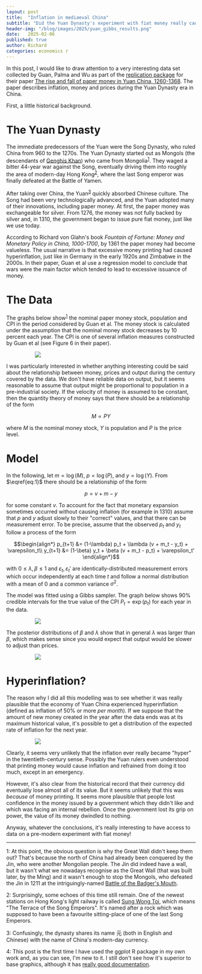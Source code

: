 ```yaml
---
layout: post
title:  "Inflation in mediaeval China"
subtitle: "Did the Yuan Dynasty's experiment with fiat money really cause a hyperinflationary collapse?"
header-img: "/blog/images/2025/yuan_gibbs_results.png"
date:   2025-02-06
published: true
author: Richard
categories: economics r
---
```

In this post, I would like to draw attention to a very interesting data set collected by Guan, Palma and Wu as part of the [replication package](https://www.openicpsr.org/openicpsr/project/194606/version/V1/view) for their paper [The rise and fall of paper money in Yuan China, 1260-1368](https://onlinelibrary.wiley.com/doi/10.1111/ehr.13305). The paper describes inflation, money and prices during the Yuan Dynasty era in China.

First, a little historical background.
# The Yuan Dynasty
The immediate predecessors of the Yuan were the Song Dynasty, who ruled China from 960 to the 1270s. The Yuan Dynasty started out as Mongols (the descendants of [Genghis Khan](https://en.wikipedia.org/wiki/Genghis_Khan)) who came from Mongolia<sup>[1](#myfootnote1)</sup>. They waged a bitter 44-year war against the Song, eventually driving them into roughly the area of modern-day Hong Kong<sup>[2](#myfootnote2)</sup>, where the last Song emperor was finally defeated at the Battle of Yamen.

After taking over China, the Yuan<sup>[3](#myfootnote3)</sup> quickly absorbed Chinese culture. The Song had been very technologically advanced, and the Yuan adopted many of their innovations, including paper money. At first, the paper money was exchangeable for silver. From 1276, the money was not fully backed by silver and, in 1310, the government began to issue pure fiat money, just like we use today.

According to Richard von Glahn's book <i>Fountain of Fortune: Money and Monetary Policy in China, 1000-1700</i>, by 1361 the paper money had become valueless. The usual narrative is that excessive money printing had caused hyperinflation, just like in Germany in the early 1920s and Zimbabwe in the 2000s. In their paper, Guan et al use a regression model to conclude that wars were the main factor which tended to lead to excessive issuance of money.
# The Data
The graphs below show<sup>[1](#myfootnote4)</sup> the nominal paper money stock, population and CPI in the period considered by Guan et al. The money stock is calculated under the assumption that the nominal money stock decreases by 10 percent each year. The CPI is one of several inflation measures constructed by Guan et al (see Figure 6 in their paper).

<div style="width:70%; margin:0 auto;">
 <img src="/blog/images/2025/yuan_plots.png" />
</div>

I was particularly interested in whether anything interesting could be said about the relationship between money, prices and output during the century covered by the data. We don't have reliable data on output, but it seems reasonable to assume that output might be proportional to population in a pre-industrial society. If the velocity of money is assumed to be constant, then the quantity theory of money says that there should be a relationship of the form

$$M \propto PY \tag{1}\label{eq:1}$$

where $M$ is the nominal money stock, $Y$ is population and $P$ is the price level.
# Model
In the following, let $m = \log(M)$, $p = \log(P)$, and $y = \log(Y)$. From $\eqref{eq:1}$ there should be a relationship of the form

$$p = v + m - y$$

for some constant $v$. To account for the fact that monetary expansion sometimes occurred without causing inflation (for example in 1310) assume that $p$ and $y$ adjust slowly to their "correct" values, and that there can be measurement error. To be precise, assume that the observed $p_t$ and $y_t$ follow a process of the form

$$\begin{align*}
p_{t+1} &= (1-\lambda) p_t + \lambda (v + m_t - y_t) + \varepsilon_t\\
y_{t+1} &= (1-\beta) y_t + \beta (v + m_t - p_t) + \varepsilon_t'
\end{align*}$$

with $0 \le \lambda, \beta \le 1$ and $\varepsilon_t, \varepsilon_t'$ are identically-distributed measurement errors which occur independently at each time $t$ and follow a normal distribution with a mean of $0$ and a common variance $\sigma^2$. 

The model was fitted using a Gibbs sampler. The graph below shows 90% credible intervals for the true value of the CPI $P_t = \exp(p_t)$ for each year in the data.

<div style="width:70%; margin:0 auto;">
 <img src="/blog/images/2025/yuan_gibbs_results.png">
</div>

The posterior distributions of $\beta$ and $\lambda$ show that in general $\lambda$ was larger than $\beta$, which makes sense since you would expect that output would be slower to adjust than prices.

<div style="width:70%; margin:0 auto;">
 <img src="/blog/images/2025/yuan_beta_lambda2.png">
</div>

# Hyperinflation?
The reason why I did all this modelling was to see whether it was really plausible that the economy of Yuan China experienced hyperinflation (defined as inflation of 50% or more *per month*). If we suppose that the amount of new money created in the year after the data ends was at its maximum historical value, it's possible to get a distribution of the expected rate of inflation for the next year.

<div style="width:70%; margin:0 auto;">
 <img src="/blog/images/2025/yuan_inflation.png">
</div>

Clearly, it seems very unlikely that the inflation ever really became "hyper" in the twentieth-century sense. Possibly the Yuan rulers even understood that printing money would cause inflation and refrained from doing it too much, except in an emergency.

However, it's also clear from the historical record that their currency did eventually lose almost all of its value. But it seems unlikely that this was *because* of money printing. It seems more plausible that people lost confidence in the money issued by a government which they didn't like and which was facing an internal rebellion. Once the government lost its grip on power, the value of its money dwindled to nothing.

Anyway, whatever the conclusions, it's really interesting to have access to data on a pre-modern experiment with fiat money!

___________________________

<a name="myfootnote1">1</a>: At this point, the obvious question is why the Great Wall didn't keep them out? That's because the north of China had already been conquered by the Jin, who were another Mongolian people. The Jin did indeed have a wall, but it wasn't what we nowadays recognise as the Great Wall (that was built later, by the Ming) and it wasn't enough to stop the Mongols, who defeated the Jin in 1211 at the intriguingly-named [Battle of the Badger's Mouth](https://en.wikipedia.org/wiki/Battle_of_Yehuling).

<a name="myfootnote2">2</a>: Surprisingly, some echoes of this time still remain. One of the newest stations on Hong Kong's light railway is called [Sung Wong Toi](https://en.wikipedia.org/wiki/Sung_Wong_Toi), which means "The Terrace of the Song Emperors". It's named after a rock which was supposed to have been a favourite sitting-place of one of the last Song Emperors.

<a name="myfootnote3">3</a>: Confusingly, the dynasty shares its name 元 (both in English and Chinese) with the name of China's modern-day currency.

<a name="myfootnote4">4</a>: This post is the first time I have used the ggplot R package in my own work and, as you can see, I'm new to it. I still don't see how it's superior to base graphics, although it has [really good documentation](https://ggplot2.tidyverse.org/).
